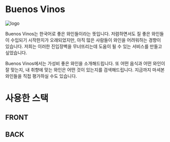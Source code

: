 # Buenos Vinos
![logo](https://user-images.githubusercontent.com/29696465/102561710-bd8bac00-4118-11eb-98ca-36d9e478b0fc.png)

Buenos Vinos는 한국어로 좋은 와인들이라는 뜻입니다. 저렴하면서도 질 좋은 와인들이 수입되기 시작한지가 오래되었지만, 아직 많은 사람들이 와인을 어려워하는 경향이 있습니다. 저희는 이러한 진입장벽을 무너뜨리는데 도움이 될 수 있는 서비스를 만들고 싶었습니다.

Buenos Vinos에서는 가성비 좋은 와인을 소개해드립니다. 또 어떤 음식과 어떤 와인이 잘 맞는지, 내 취향에 맞는 와인은 어떤 것이 있는지를 검색해드립니다. 지금까지 마셔본 와인들을 직접 평가하실 수도 있습니다.

# 사용한 스택
## FRONT


## BACK
